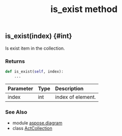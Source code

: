 ﻿---
title: is_exist method
second_title: Aspose.Diagram for Python via .NET API References
description: 
type: docs
weight: 50
url: /python-net/aspose.diagram/actcollection/is_exist/
is_root: false
---

## is_exist(index) {#int}

Is exist item in the collection.

### Returns 





```python
def is_exist(self, index):
    ...
```


| Parameter | Type | Description |
| :- | :- | :- |
| index | int | index of element. |



### See Also
* module [aspose.diagram](../../)
* class [ActCollection](/diagram/python-net/aspose.diagram/actcollection)
